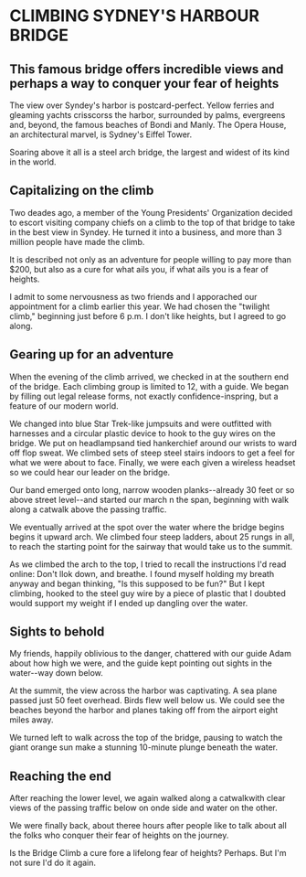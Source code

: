 # CLIMBING SYDNEY'S HARBOUR BRIDGE #

## This famous bridge offers incredible views and perhaps a way to conquer your fear of heights ##

The view over Syndey's harbor is postcard-perfect. Yellow ferries and gleaming yachts crisscorss the harbor, surrounded by palms, evergreens and, beyond, the famous beaches of Bondi and Manly. The Opera House, an architectural marvel, is Sydney's Eiffel Tower.

Soaring above it all is a steel arch bridge, the largest and widest of its kind in the world.

## Capitalizing on the climb ##

Two deades ago, a member of the Young Presidents' Organization decided to escort visiting company chiefs on a climb to the top of that bridge to take in the best view in Syndey. He turned it into a business, and more than 3 million people have made the climb.

It is  described not only as an adventure for people willing to pay more than $200, but also as a cure for what ails you, if what ails you is a fear of heights.

I admit to some nervousness as two friends and I apporached our appointment for a climb earlier this year. We had chosen the "twilight climb," beginning just before 6 p.m. I don't like heights, but I agreed to go along.

## Gearing up for an adventure ##

When the evening of the climb arrived, we checked in at the southern end of the bridge. Each climbing group is limited to 12, with a guide. We began by filling out legal release forms, not exactly confidence-inspring, but a feature of our modern world.

We changed into blue Star Trek-like jumpsuits and were outfitted with harnesses and a circular plastic device to hook to the guy wires on the bridge. We put on headlampsand tied hankerchief around our wrists to ward off flop sweat. We climbed sets of steep steel stairs indoors to get a feel for what we were about to face. Finally, we were each given a wireless headset so we could hear our leader on the bridge.

Our band emerged onto long, narrow wooden planks--already 30 feet or so above street level--and started our march n the span, beginning with walk along a catwalk above the passing traffic.

We eventually arrived at the spot over the water where the bridge begins begins it upward arch. We climbed four steep ladders, about 25 rungs in all, to reach the starting point for the sairway that would take us to the summit.

As we climbed the arch to the top, I tried to recall the instructions I'd read online: Don't llok down, and breathe. I found myself holding my breath anyway and began thinking, "Is this supposed to be fun?" But I kept climbing, hooked to the steel guy wire by a piece of plastic that I doubted would support my weight if I ended up dangling over the water.

## Sights to behold ##

My friends, happily oblivious to the danger, chattered with our guide Adam about how high we were, and the guide kept pointing out sights in the water--way down below.

At the summit, the view across the harbor was captivating. A sea plane passed just 50 feet overhead. Birds flew well below us. We could see the beaches beyond the harbor and planes taking off from the airport eight miles away.

We turned left to walk across the top of the bridge, pausing to watch the giant orange sun make a stunning 10-minute plunge beneath the water.

## Reaching the end ##

After reaching the lower level, we again walked along a catwalkwith clear views of the passing traffic below on onde side and water on the other.

We were finally back, about theree hours after people like to talk about all the folks who conquer their fear of heights on the journey.

Is the Bridge Climb a cure fore a lifelong fear of heights? Perhaps. But I'm not sure I'd do it again.
